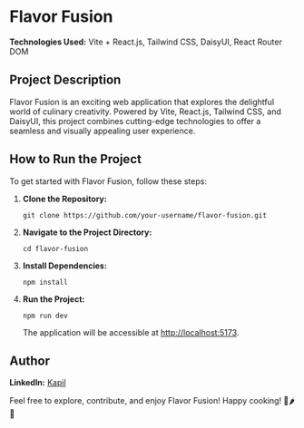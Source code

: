 # Flavor Fusion

**Technologies Used:** Vite + React.js, Tailwind CSS, DaisyUI, React Router DOM

## Project Description

Flavor Fusion is an exciting web application that explores the delightful world of culinary creativity. Powered by Vite, React.js, Tailwind CSS, and DaisyUI, this project combines cutting-edge technologies to offer a seamless and visually appealing user experience.

## How to Run the Project

To get started with Flavor Fusion, follow these steps:

1. **Clone the Repository:**
   ```
   git clone https://github.com/your-username/flavor-fusion.git
   ```
2. **Navigate to the Project Directory:**
   ```
   cd flavor-fusion
   ```
3. **Install Dependencies:**
   ```
   npm install
   ```
4. **Run the Project:**

   ```
   npm run dev
   ```

   The application will be accessible at [http://localhost:5173](http://localhost:5173).

## Author

**LinkedIn:** [Kapil](https://www.linkedin.com/in/askapil07)

Feel free to explore, contribute, and enjoy Flavor Fusion! Happy cooking! 🍳🌶️🍲
